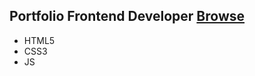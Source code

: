 ## Portfolio Frontend Developer [Browse](https://word-guru.github.io/portfolio)
- HTML5
- CSS3
- JS
